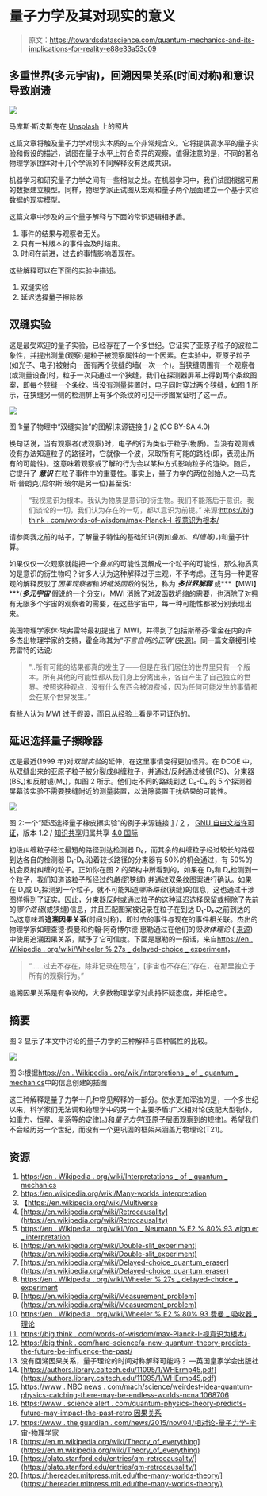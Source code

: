 # 量子力学及其对现实的意义

> 原文：<https://towardsdatascience.com/quantum-mechanics-and-its-implications-for-reality-e88e33a53c09>

## 多重世界(多元宇宙)，回溯因果关系(时间对称)和意识导致崩溃

![](img/6d13223dac18967a042c3884e96db2e4.png)

马库斯·斯皮斯克在 [Unsplash](https://unsplash.com?utm_source=medium&utm_medium=referral) 上的照片

这篇文章将触及量子力学对现实本质的三个非常规含义。它将提供高水平的量子实验和假设的描述，试图在量子水平上符合奇异的观察。值得注意的是，不同的著名物理学家团体对十几个学派的不同解释没有达成共识。

机器学习和研究量子力学之间有一些相似之处。在机器学习中，我们试图根据可用的数据建立模型。同样，物理学家正试图从宏观和量子两个层面建立一个基于实验数据的现实模型。

这篇文章中涉及的三个量子解释与下面的常识逻辑相矛盾。

1.  事件的结果与观察者无关。
2.  只有一种版本的事件会及时结束。
3.  时间在前进，过去的事情影响着现在。

这些解释可以在下面的实验中描述。

1.  双缝实验
2.  延迟选择量子擦除器

## 双缝实验

这是最受欢迎的量子实验，已经存在了一个多世纪。它证实了亚原子粒子的波粒二象性，并提出测量(观察)是粒子被观察属性的一个因素。在实验中，亚原子粒子(如光子、电子)被射向一面有两个狭缝的墙(一次一个)。当狭缝周围有一个观察者(或测量设备)时，粒子一次只通过一个狭缝，我们在探测器屏幕上得到两个条纹图案，即每个狭缝一个条纹。当没有测量装置时，电子同时穿过两个狭缝，如图 1 所示，在狭缝另一侧的检测屏上有多个条纹的可见干涉图案证明了这一点。

![](img/2f0de53f115bda8bdfd7fd368d4adf9f.png)

图 1:量子物理中“双缝实验”的图解|来源链接 [1](https://commons.wikimedia.org/wiki/Category:Double-slit_experiments#/media/File:Double-slit.svg) / [2](https://commons.wikimedia.org/wiki/Category:Double-slit_experiments) (CC BY-SA 4.0)

换句话说，当有观察者(或观察)时，电子的行为类似于粒子(物质)。当没有观测或没有办法知道粒子的路径时，它就像一个波，采取所有可能的路线(即，表现出所有的可能性)。这意味着观察或了解的行为会以某种方式影响粒子的渲染。随后，它提升了 ***意识*** 在粒子事件中的重要性。事实上，量子力学的两位创始人之一马克斯·普朗克(尼尔斯·玻尔是另一位)甚至说:

> “我视意识为根本。我认为物质是意识的衍生物。我们不能落后于意识。我们谈论的一切，我们认为存在的一切，都以意识为前提。”
> 来源:[https://big think . com/words-of-wisdom/max-Planck-I-视意识为根本/](https://bigthink.com/words-of-wisdom/max-planck-i-regard-consciousness-as-fundamental/)

请参阅我之前的帖子，了解量子特性的基础知识(例如*叠加、纠缠等)。*)和量子计算。

[](/what-is-a-quantum-computer-f1c44e87a379)  

如果仅仅一次观察就能把一个*叠加*的可能性瓦解成一个粒子的可能性，那么物质真的是意识的衍生物吗？许多人认为这种解释过于主观，不予考虑。还有另一种更客观的解释反驳了*因果观察者*和*坍缩波函数*的说法，称为 ***多世界解释*** 或***【MWI】***(***多元宇宙*** 假说的一个分支)。MWI 消除了对波函数坍缩的需要，也消除了对拥有无限多个宇宙的观察者的需要，在这些宇宙中，每一种可能性都被分别表现出来。

美国物理学家休·埃弗雷特最初提出了 MWI，并得到了包括斯蒂芬·霍金在内的许多杰出物理学家的支持，霍金称其为“*不言自明的正确*”([来源](https://www.nbcnews.com/mach/science/weirdest-idea-quantum-physics-catching-there-may-be-endless-worlds-ncna1068706))。同一篇文章援引埃弗雷特的话说:

> "..所有可能的结果都真的发生了——但是在我们居住的世界里只有一个版本。所有其他的可能性都从我们身上分离出来，各自产生了自己独立的世界。按照这种观点，没有什么东西会被浪费掉，因为任何可能发生的事情都会在某个世界发生。”

有些人认为 MWI 过于假设，而且从经验上看是不可证伪的。

## 延迟选择量子擦除器

这是最近(1999 年)对*双缝实验*的延伸，在这里事情变得更加怪异。在 DCQE 中，从双缝出来的亚原子粒子被分裂成纠缠粒子，并通过/反射通过棱镜(PS)、分束器(BSₓ)和反射镜(Mₓ)，如图 2 所示。他们走不同的路线到达 D₀-D₄.的 5 个探测器屏幕该实验不需要狭缝附近的测量装置，以消除装置干扰结果的可能性。

![](img/41e32ae54a8f51b5c48d7b9cd619c98f.png)

图 2:一个“延迟选择量子橡皮擦实验”的例子来源链接 [1](https://en.wikipedia.org/wiki/Delayed-choice_quantum_eraser) / [2](https://en.wikipedia.org/wiki/File:Kim_EtAl_Quantum_Eraser.svg) ， [GNU 自由文档许可证](https://en.wikipedia.org/wiki/en:GNU_Free_Documentation_License)，版本 1.2 / [知识共享](https://en.wikipedia.org/wiki/en:Creative_Commons)归属共享 [4.0 国际](https://creativecommons.org/licenses/by-sa/4.0/)

初级纠缠粒子经过最短的路径到达检测器 D₀，而其余的纠缠粒子经过较长的路径到达各自的检测器 D₁-D₄.沿着较长路径的分束器有 50%的机会通过，有 50%的机会反射纠缠的粒子。正如你在图 2 的架构中所看到的，如果在 D₃和 D₄检测到一个粒子，我们知道该粒子所经过的*路径*(狭缝),并通过双条纹图案进行确认。如果在 D₁或 D₂探测到一个粒子，就不可能知道*哪条路径*(狭缝)的信息，这也通过干涉图样得到了证实。因此，分束器反射或通过粒子的这种延迟选择保留或擦除了先前的*哪个路径*(或狭缝)信息，并且匹配图案被记录在粒子在到达 D₁-D₄.之前到达的 D₀这意味着**追溯因果关系**(时间对称)，即过去的事件与现在的事件相关联。杰出的物理学家如理查德·费曼和约翰·阿奇博尔德·惠勒通过在他们的*吸收体理论* ( [来源](https://authors.library.caltech.edu/11095/1/WHErmp45.pdf))中使用追溯因果关系，赋予了它可信度。下面是惠勒的一段话，来自[https://en . Wikipedia . org/wiki/Wheeler % 27s _ delayed-choice _ experiment](https://en.wikipedia.org/wiki/Wheeler%27s_delayed-choice_experiment)，

> “……过去不存在，除非记录在现在”，[宇宙也不存在]“存在，在那里独立于所有的观察行为。”

追溯因果关系是有争议的，大多数物理学家对此持怀疑态度，并拒绝它。

## 摘要

图 3 显示了本文中讨论的量子力学的三种解释与四种属性的比较。

![](img/b073b2fb7899e8c99c033fff26429d85.png)

图 3:根据[https://en . Wikipedia . org/wiki/interpretions _ of _ quantum _ mechanics](https://en.wikipedia.org/wiki/Interpretations_of_quantum_mechanics#Comparisons)中的信息创建的插图

这三种解释是量子力学十几种常见解释的一部分。使水更加浑浊的是，一个多世纪以来，科学家们无法调和物理学中的另一个主要矛盾:广义相对论(支配大型物体，如重力、恒星、星系等的定律)。)和*量子力学*(亚原子层面观察到的规律)。希望我们不会经历另一个世纪，而没有一个更巩固的框架来涵盖万物理论(T21)。

## 资源

1.  [https://en . Wikipedia . org/wiki/Interpretations _ of _ quantum _ mechanics](https://en.wikipedia.org/wiki/Interpretations_of_quantum_mechanics)
2.  https://en.wikipedia.org/wiki/Many-worlds_interpretation
3.  【https://en.wikipedia.org/wiki/Multiverse 
4.  [https://en.wikipedia.org/wiki/Retrocausality](https://en.wikipedia.org/wiki/Retrocausality)
5.  [https://en . Wikipedia . org/wiki/Von _ Neumann % E2 % 80% 93 wign er _ interpretation](https://en.wikipedia.org/wiki/Von_Neumann%E2%80%93Wigner_interpretation)
6.  [https://en.wikipedia.org/wiki/Double-slit_experiment](https://en.wikipedia.org/wiki/Double-slit_experiment)
7.  [https://en.wikipedia.org/wiki/Delayed-choice_quantum_eraser](https://en.wikipedia.org/wiki/Delayed-choice_quantum_eraser)
8.  [https://en . Wikipedia . org/wiki/Wheeler % 27s _ delayed-choice _ experiment](https://en.wikipedia.org/wiki/Wheeler%27s_delayed-choice_experiment)
9.  [https://en.wikipedia.org/wiki/Measurement_problem](https://en.wikipedia.org/wiki/Measurement_problem)
10.  [https://en . Wikipedia . org/wiki/Wheeler % E2 % 80% 93 费曼 _ 吸收器 _ 理论](https://en.wikipedia.org/wiki/Wheeler%E2%80%93Feynman_absorber_theory)
11.  [https://big think . com/words-of-wisdom/max-Planck-I-视意识为根本/](https://bigthink.com/words-of-wisdom/max-planck-i-regard-consciousness-as-fundamental/)
12.  [https://big think . com/hard-science/a-new-quantum-theory-predicts-the-future-be-influence-the-past/](https://bigthink.com/hard-science/a-new-quantum-theory-predicts-that-the-future-could-be-influencing-the-past/)
13.  没有回溯因果关系，量子理论的时间对称解释可能吗？ —英国皇家学会出版社
14.  [https://authors.library.caltech.edu/11095/1/WHErmp45.pdf](https://authors.library.caltech.edu/11095/1/WHErmp45.pdf)
15.  [https://www . NBC news . com/mach/science/weirdest-idea-quantum-physics-catching-there-may-be-endless-worlds-ncna 1068706](https://www.nbcnews.com/mach/science/weirdest-idea-quantum-physics-catching-there-may-be-endless-worlds-ncna1068706)
16.  [https://www . science alert . com/quantum-physics-theory-predicts-future-may-impact-the-past-retro 因果关系](https://www.sciencealert.com/quantum-physics-theory-predicts-future-might-influence-the-past-retrocausality)
17.  [https://www . the guardian . com/news/2015/nov/04/相对论-量子力学-宇宙-物理学家](https://www.theguardian.com/news/2015/nov/04/relativity-quantum-mechanics-universe-physicists)
18.  [https://en.m.wikipedia.org/wiki/Theory_of_everything](https://en.m.wikipedia.org/wiki/Theory_of_everything)
19.  [https://plato.stanford.edu/entries/qm-retrocausality/](https://plato.stanford.edu/entries/qm-retrocausality/)
20.  [https://thereader.mitpress.mit.edu/the-many-worlds-theory/](https://thereader.mitpress.mit.edu/the-many-worlds-theory/)
